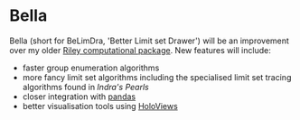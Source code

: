 Bella
=====

Bella (short for BeLimDra, 'Better Limit set Drawer') will be an improvement over my
older [Riley computational package](https://github.com/aelzenaar/riley). New features will include:

 - faster group enumeration algorithms
 - more fancy limit set algorithms including the specialised limit set tracing algorithms found in _Indra's Pearls_
 - closer integration with [pandas](https://pandas.pydata.org/)
 - better visualisation tools using [HoloViews](https://holoviews.org/)

